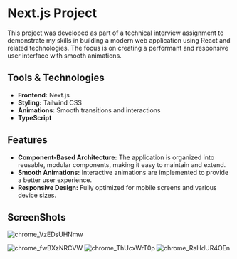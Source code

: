 # Next.js Project

This project was developed as part of a technical interview assignment to demonstrate my skills in building a modern web application using React and related technologies. The focus is on creating a performant and responsive user interface with smooth animations.

## Tools & Technologies

- **Frontend:** Next.js
- **Styling:** Tailwind CSS
- **Animations:** Smooth transitions and interactions
- **TypeScript**

## Features

- **Component-Based Architecture:** The application is organized into reusable, modular components, making it easy to maintain and extend.
- **Smooth Animations:** Interactive animations are implemented to provide a better user experience.
- **Responsive Design:** Fully optimized for mobile screens and various device sizes.

## ScreenShots
![chrome_VzEDsUHNmw](https://github.com/user-attachments/assets/7aa38147-32ee-4287-ae4f-065836125a34)

![chrome_fwBXzNRCVW](https://github.com/user-attachments/assets/fb806172-3550-4c1f-bb89-57ef74df52b8)
![chrome_ThUcxWrT0p](https://github.com/user-attachments/assets/4194ca27-b780-48f7-9698-124a372466d2)
![chrome_RaHdUR4OEn](https://github.com/user-attachments/assets/9e9bba3e-14cc-4340-8f5e-2e6499f2d48c)
